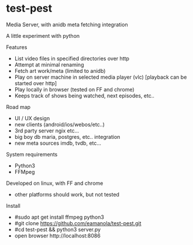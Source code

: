 # test-pest
Media Server, with anidb meta fetching integration

A little experiment with python

Features
- List video files in specified directories over http
- Attempt at minimal renaming
- Fetch art work/meta (limited to anidb)
- Play on server machine in selected media player (vlc) [playback can be started over http]
- Play locally in browser (tested on FF and chrome)
- Keeps track of shows being watched, next episodes, etc..

Road map
- UI / UX design
- new clients (android/ios/webos/etc..)
- 3rd party server ngix etc...
- big boy db maria, postgres, etc.. integration
- new meta sources imdb, tvdb, etc...

System requirements
- Python3
- FFMpeg

Developed on linux, with FF and chrome
- other platforms should work, but not tested

Install
- #sudo apt get install ffmpeg python3
- #git clone https://github.com/eamanola/test-pest.git
- #cd test-pest && python3 server.py
- open browser http://localhost:8086

